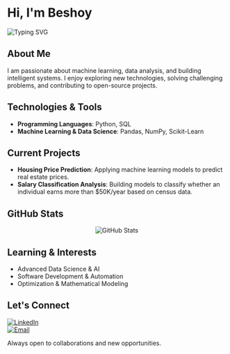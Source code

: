 # Hi, I'm Beshoy  
![Typing SVG](https://readme-typing-svg.herokuapp.com?font=Fira+Code&pause=1000&color=00C6FF&width=435&lines=Data+Science;Machine+Learning+Practitioner;Always+Learning+New+Things!)

## About Me  
I am passionate about machine learning, data analysis, and building intelligent systems. I enjoy exploring new technologies, solving challenging problems, and contributing to open-source projects.  

## Technologies & Tools  
- **Programming Languages**: Python, SQL  
- **Machine Learning & Data Science**: Pandas, NumPy, Scikit-Learn  

## Current Projects  
- **Housing Price Prediction**: Applying machine learning models to predict real estate prices.  
- **Salary Classification Analysis**: Building models to classify whether an individual earns more than $50K/year based on census data.  

## GitHub Stats  
<p align="center">
  <img src="https://github-readme-stats.vercel.app/api?username=BeshoyAbdAlMasih&show_icons=true&theme=tokyonight" alt="GitHub Stats" />
</p>  

## Learning & Interests  
- Advanced Data Science & AI  
- Software Development & Automation  
- Optimization & Mathematical Modeling  

## Let's Connect  
[![LinkedIn](https://img.shields.io/badge/LinkedIn-0077B5?style=for-the-badge&logo=linkedin&logoColor=white)](https://www.linkedin.com/in/beshoy-abd-al-masih-6b01712a5)  
[![Email](https://img.shields.io/badge/Email-D14836?style=for-the-badge&logo=gmail&logoColor=white)](mailto:bosha.abdo.4@gmail.com)  

Always open to collaborations and new opportunities.
